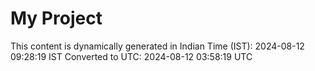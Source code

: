 # My Project

This content is dynamically generated in Indian Time (IST): 2024-08-12 09:28:19 IST
Converted to UTC: 2024-08-12 03:58:19 UTC
